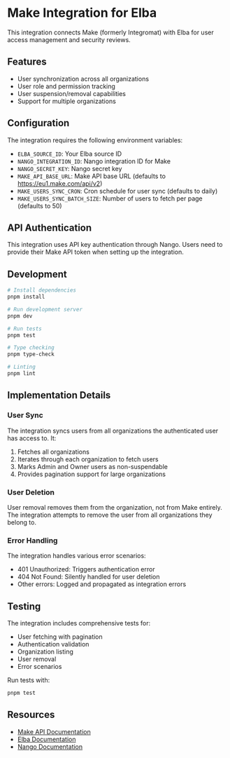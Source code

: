 # Make Integration for Elba

This integration connects Make (formerly Integromat) with Elba for user access management and security reviews.

## Features

- User synchronization across all organizations
- User role and permission tracking
- User suspension/removal capabilities
- Support for multiple organizations

## Configuration

The integration requires the following environment variables:

- `ELBA_SOURCE_ID`: Your Elba source ID
- `NANGO_INTEGRATION_ID`: Nango integration ID for Make
- `NANGO_SECRET_KEY`: Nango secret key
- `MAKE_API_BASE_URL`: Make API base URL (defaults to https://eu1.make.com/api/v2)
- `MAKE_USERS_SYNC_CRON`: Cron schedule for user sync (defaults to daily)
- `MAKE_USERS_SYNC_BATCH_SIZE`: Number of users to fetch per page (defaults to 50)

## API Authentication

This integration uses API key authentication through Nango. Users need to provide their Make API token when setting up the integration.

## Development

```bash
# Install dependencies
pnpm install

# Run development server
pnpm dev

# Run tests
pnpm test

# Type checking
pnpm type-check

# Linting
pnpm lint
```

## Implementation Details

### User Sync

The integration syncs users from all organizations the authenticated user has access to. It:

1. Fetches all organizations
2. Iterates through each organization to fetch users
3. Marks Admin and Owner users as non-suspendable
4. Provides pagination support for large organizations

### User Deletion

User removal removes them from the organization, not from Make entirely. The integration attempts to remove the user from all organizations they belong to.

### Error Handling

The integration handles various error scenarios:

- 401 Unauthorized: Triggers authentication error
- 404 Not Found: Silently handled for user deletion
- Other errors: Logged and propagated as integration errors

## Testing

The integration includes comprehensive tests for:

- User fetching with pagination
- Authentication validation
- Organization listing
- User removal
- Error scenarios

Run tests with:

```bash
pnpm test
```

## Resources

- [Make API Documentation](https://developers.make.com/api-documentation)
- [Elba Documentation](https://docs.elba.io)
- [Nango Documentation](https://docs.nango.dev)
